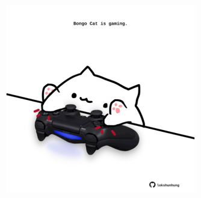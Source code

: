 <!-- built at 08/04/2023, 04:01:06 UTC -->
<p align="center">
  <img width="500" height="500" src="./ReadmeImage.svg">
</p>
